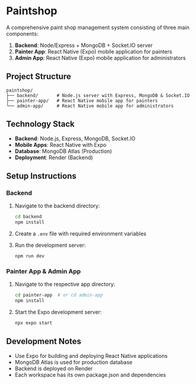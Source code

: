 # Paintshop

A comprehensive paint shop management system consisting of three main components:

1. **Backend**: Node/Express + MongoDB + Socket.IO server
2. **Painter App**: React Native (Expo) mobile application for painters
3. **Admin App**: React Native (Expo) mobile application for administrators

## Project Structure

```
paintshop/
├── backend/       # Node.js server with Express, MongoDB & Socket.IO
├── painter-app/   # React Native mobile app for painters
└── admin-app/     # React Native mobile app for administrators
```

## Technology Stack

- **Backend**: Node.js, Express, MongoDB, Socket.IO
- **Mobile Apps**: React Native with Expo
- **Database**: MongoDB Atlas (Production)
- **Deployment**: Render (Backend)

## Setup Instructions

### Backend

1. Navigate to the backend directory:
   ```bash
   cd backend
   npm install
   ```

2. Create a `.env` file with required environment variables
3. Run the development server:
   ```bash
   npm run dev
   ```

### Painter App & Admin App

1. Navigate to the respective app directory:
   ```bash
   cd painter-app  # or cd admin-app
   npm install
   ```

2. Start the Expo development server:
   ```bash
   npx expo start
   ```

## Development Notes

- Use Expo for building and deploying React Native applications
- MongoDB Atlas is used for production database
- Backend is deployed on Render
- Each workspace has its own package.json and dependencies
